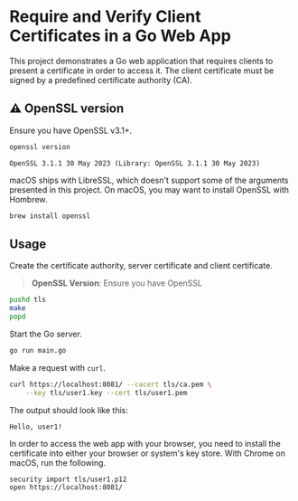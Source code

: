# Require and Verify Client Certificates in a Go Web App

This project demonstrates a Go web application that requires clients to present
a certificate in order to access it. The client certificate must be signed by a
predefined certificate authority (CA).

## ⚠️ OpenSSL version

Ensure you have OpenSSL v3.1+.

```sh
openssl version
```

```plain
OpenSSL 3.1.1 30 May 2023 (Library: OpenSSL 3.1.1 30 May 2023)
```

macOS ships with LibreSSL, which doesn't support some of the arguments presented
in this project. On macOS, you may want to install OpenSSL with Hombrew.

```sh
brew install openssl
```

## Usage

Create the certificate authority, server certificate and client certificate.

> **OpenSSL Version**: Ensure you have OpenSSL 

```sh
pushd tls
make
popd
```

Start the Go server.

```sh
go run main.go
```

Make a request with `curl`.

```sh
curl https://localhost:8081/ --cacert tls/ca.pem \
    --key tls/user1.key --cert tls/user1.pem
```

The output should look like this:

```plain
Hello, user1!
```

In order to access the web app with your browser, you need to install the
certificate into either your browser or system's key store. With Chrome on
macOS, run the following.

```sh
security import tls/user1.p12
open https://localhost:8081/
```

